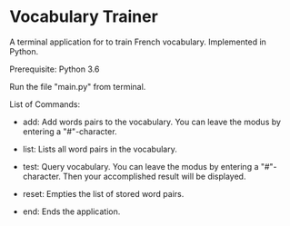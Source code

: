 # Vocabulary Trainer
A terminal application for to train French vocabulary. Implemented in Python.

Prerequisite: Python 3.6

Run the file "main.py" from terminal.

List of Commands:

- add: Add words pairs to the vocabulary. You can leave the modus by entering a "#"-character.

- list: Lists all word pairs in the vocabulary.

- test: Query vocabulary. You can leave the modus by entering a "#"-character. Then your accomplished result will be displayed.

- reset: Empties the list of stored word pairs.

- end: Ends the application.
